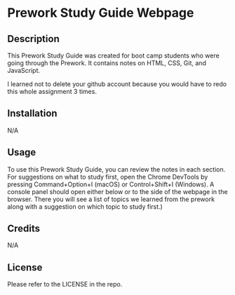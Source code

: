 # Prework Study Guide Webpage

## Description

This Prework Study Guide was created for boot camp students who were going through the Prework. It contains notes on HTML, CSS, Git, and JavaScript.

I learned not to delete your github account because you would have to redo this whole assignment 3 times.

## Installation

N/A

## Usage

To use this Prework Study Guide, you can review the notes in each section. For suggestions on what to study first, open the Chrome DevTools by pressing Command+Option+I (macOS) or Control+Shift+I (Windows). A console panel should open either below or to the side of the webpage in the browser. There you will see a list of topics we learned from the prework along with a suggestion on which topic to study first.)

## Credits

N/A

## License

Please refer to the LICENSE in the repo.


